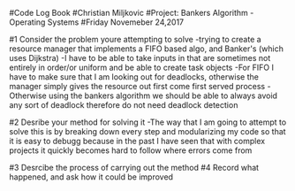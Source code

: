 #Code Log Book
#Christian Miljkovic
#Project: Bankers Algorithm - Operating Systems
#Friday Novemeber 24,2017


#1 Consider the problem youre attempting to solve
-trying to create a resource manager that implements a FIFO based algo, and Banker's (which uses Dijkstra)
-I have to be able to take inputs in that are sometimes not entirely in order/or uniform and be able to create task objects
-For FIFO I have to make sure that I am looking out for deadlocks, otherwise the manager simply gives the resource out first come first served process
-Otherwise using the bankers algorithm we should be able to always avoid any sort of deadlock therefore do not need deadlock detection


#2 Desribe your method for solving it
-The way that I am going to attempt to solve this is by breaking down every step and modularizing my code so that it is easy to debugg because in the past I have seen that with complex projects it quickly becomes hard to follow where errors come from


#3 Desrcibe the process of carrying out the method
#4 Record what happened, and ask how it could be improved